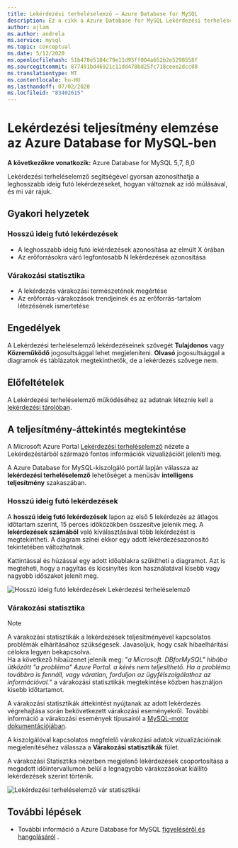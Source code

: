 ```yaml
---
title: Lekérdezési terheléselemző – Azure Database for MySQL
description: Ez a cikk a Azure Database for MySQL Lekérdezési terheléselemző szolgáltatását ismerteti.
author: ajlam
ms.author: andrela
ms.service: mysql
ms.topic: conceptual
ms.date: 5/12/2020
ms.openlocfilehash: 51b478e5184c79e11d95ff004a652b2e5298558f
ms.sourcegitcommit: 877491bd46921c11dd478bd25fc718ceee2dcc08
ms.translationtype: MT
ms.contentlocale: hu-HU
ms.lasthandoff: 07/02/2020
ms.locfileid: "83402615"
---
```

# <a name="query-performance-insight-in-azure-database-for-mysql"></a>Lekérdezési teljesítmény elemzése az Azure Database for MySQL-ben

**A következőkre vonatkozik:** Azure Database for MySQL 5,7, 8,0

Lekérdezési terheléselemző segítségével gyorsan azonosíthatja a leghosszabb ideig futó lekérdezéseket, hogyan változnak az idő múlásával, és mi vár rájuk.

## <a name="common-scenarios"></a>Gyakori helyzetek

### <a name="long-running-queries"></a>Hosszú ideig futó lekérdezések

- A leghosszabb ideig futó lekérdezések azonosítása az elmúlt X órában
- Az erőforrásokra váró legfontosabb N lekérdezések azonosítása
 
### <a name="wait-statistics"></a>Várakozási statisztika

- A lekérdezés várakozási természetének megértése
- Az erőforrás-várakozások trendjeinek és az erőforrás-tartalom létezésének ismertetése

## <a name="permissions"></a>Engedélyek

A Lekérdezési terheléselemző lekérdezéseinek szövegét **Tulajdonos** vagy **Közreműködő** jogosultsággal lehet megjeleníteni. **Olvasó** jogosultsággal a diagramok és táblázatok megtekinthetők, de a lekérdezés szövege nem.

## <a name="prerequisites"></a>Előfeltételek

A Lekérdezési terheléselemző működéséhez az adatnak léteznie kell a [lekérdezési tárolóban](concepts-query-store.md).

## <a name="viewing-performance-insights"></a>A teljesítmény-áttekintés megtekintése

A Microsoft Azure Portal [Lekérdezési terheléselemző](concepts-query-performance-insight.md) nézete a Lekérdezéstárból származó fontos információk vizualizációit jeleníti meg.

A Azure Database for MySQL-kiszolgáló portál lapján válassza az **lekérdezési terheléselemző** lehetőséget a menüsáv **intelligens teljesítmény** szakaszában.

### <a name="long-running-queries"></a>Hosszú ideig futó lekérdezések

A **hosszú ideig futó lekérdezések** lapon az első 5 lekérdezés az átlagos időtartam szerint, 15 perces időközökben összesítve jelenik meg. A **lekérdezések számából** való kiválasztásával több lekérdezést is megtekintheti. A diagram színei ekkor egy adott lekérdezésazonosító tekintetében változhatnak.

Kattintással és húzással egy adott időablakra szűkítheti a diagramot. Azt is megteheti, hogy a nagyítás és kicsinyítés ikon használatával kisebb vagy nagyobb időszakot jelenít meg.

![Hosszú ideig futó lekérdezések Lekérdezési terheléselemző](./media/concepts-query-performance-insight/query-performance-insight-landing-page.png) 

### <a name="wait-statistics"></a>Várakozási statisztika

> [!NOTE]
> A várakozási statisztikák a lekérdezések teljesítményével kapcsolatos problémák elhárításához szükségesek. Javasoljuk, hogy csak hibaelhárítási célokra legyen bekapcsolva. <br>Ha a következő hibaüzenet jelenik meg: "*a Microsoft. DBforMySQL" hibába ütközött "a probléma" Azure Portal. a kérés nem teljesíthető. Ha a probléma továbbra is fennáll, vagy váratlan, forduljon az ügyfélszolgálathoz az információval.*" a várakozási statisztikák megtekintése közben használjon kisebb időtartamot.

A várakozási statisztikák áttekintést nyújtanak az adott lekérdezés végrehajtása során bekövetkezett várakozási eseményekről. További információ a várakozási események típusairól a [MySQL-motor dokumentációjában](https://go.microsoft.com/fwlink/?linkid=2098206).

A kiszolgálóval kapcsolatos megfelelő várakozási adatok vizualizációinak megjelenítéséhez válassza a **Várakozási statisztikák** fület.

A várakozási Statisztika nézetben megjelenő lekérdezések csoportosítása a megadott időintervallumon belül a legnagyobb várakozásokat kiállító lekérdezések szerint történik.

![Lekérdezési terheléselemző vár statisztikái](./media/concepts-query-performance-insight/query-performance-insight-wait-statistics.png)

## <a name="next-steps"></a>További lépések

- További információ a Azure Database for MySQL [figyeléséről és hangolásáról](concepts-monitoring.md) .